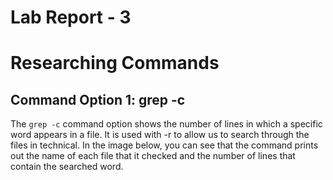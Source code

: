 # **Lab Report - 3**
# **Researching Commands** 
## **Command Option 1: grep -c**
The ```grep -c``` command option shows the number of lines in which a specific word appears in a file. It is used with -r to allow us to search through the files in technical. In the image below, you can see that the command prints out the name of each file that it checked and the number of lines that contain the searched word.
